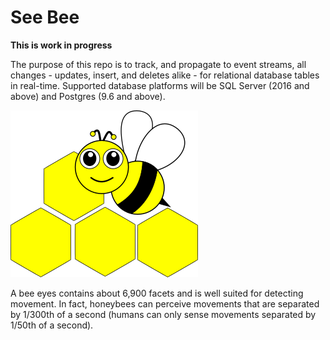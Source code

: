 # See Bee


**This is work in progress**

The purpose of this repo is to track, and propagate to event streams, all changes - updates, insert, and deletes alike - for relational database tables in real-time.  Supported database platforms will be SQL Server (2016 and above) and Postgres (9.6 and above).

![See Bee](logo/see-bee.png)

A bee eyes contains about 6,900 facets and is well suited for detecting movement. In fact, honeybees can perceive movements that are separated by 1/300th of a second (humans can only sense movements separated by 1/50th of a second).
